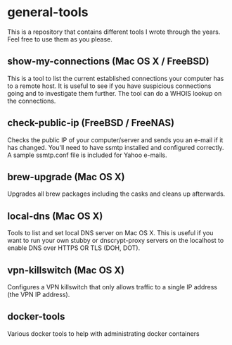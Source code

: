 # general-tools
This is a repository that contains different tools I wrote through the years. Feel free to use them as you please.

## show-my-connections (Mac OS X / FreeBSD)
This is a tool to list the current established connections your computer has to a remote host. It is useful to see if you have suspicious connections going and to investigate them further. The tool can do a WHOIS lookup on the connections.

## check-public-ip (FreeBSD / FreeNAS)
Checks the public IP of your computer/server and sends you an e-mail if it has changed. You'll need to have ssmtp installed and configured correctly. A sample ssmtp.conf file is included for Yahoo e-mails.

## brew-upgrade (Mac OS X)
Upgrades all brew packages including the casks and cleans up afterwards.

## local-dns (Mac OS X)
Tools to list and set local DNS server on Mac OS X. This is useful if you want to run your own stubby or dnscrypt-proxy servers on the localhost to enable DNS over HTTPS OR TLS (DOH, DOT).

## vpn-killswitch (Mac OS X)
Configures a VPN killswitch that only allows traffic to a single IP address (the VPN IP address).

## docker-tools
Various docker tools to help with administrating docker containers
